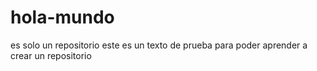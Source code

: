 # hola-mundo
es solo un repositorio
este es un texto de prueba 
para poder aprender a crear un repositorio
